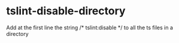 # tslint-disable-directory
Add at the first line the string /* tslint:disable */ to all the ts files in a directory
